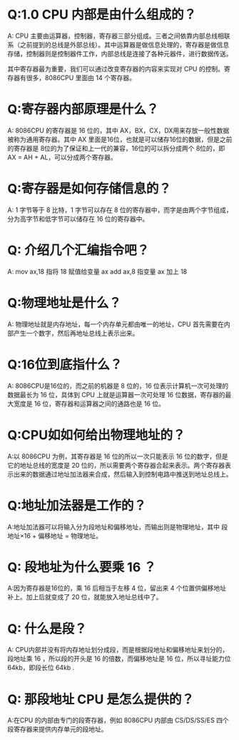 # Q:1.0 CPU 内部是由什么组成的？

A: CPU 主要由运算器，控制器，寄存器三部分组成。三者之间依靠内部总线相联系（之前提到的总线是外部总线）。其中运算器是做信息处理的，寄存器是做信息存储，控制器则是控制器件工作，内部总线是连接了各种元器件，进行数据传送。

其中寄存器最为重要，我们可以通过改变寄存器的内容来实现对 CPU 的控制。寄存器有很多，8086CPU 里面由 14 个寄存器。

# Q:寄存器内部原理是什么？
A: 8086CPU 的寄存器是 16 位的，其中 AX，BX，CX，DX用来存放一般性数据被称为通用寄存器。其中 AX 里面是16位，也就是可以储存16位的数据，但是之前的寄存器是 8位的为了保证和上一代的兼容，16位的可以拆分成两个 8位的，即 AX = AH + AL，可以分成两个寄存器。

# Q:寄存器是如何存储信息的？
A: 1 字节等于 8 比特，1 字节可以存在 8 位的寄存器中，而字是由两个字节组成，分为高字节和低字节可以储存在 16 位的寄存器中。

# Q: 介绍几个汇编指令吧？
A: 
mov ax,18 指将 18 赋值给变量 ax
add ax,8 指变量 ax 加上 18

# Q:物理地址是什么？
A: 物理地址就是内存地址，每一个内存单元都由唯一的地址，CPU 首先需要在内部产生一个数字，然后再地址总线上表示出来。

# Q:16位到底指什么？
A: 8086CPU是16位的，而之前的机器是 8 位的，16 位表示计算机一次可处理的数据最长为 16 位，具体到 CPU 上就是运算器一次可处理 16 位数据，寄存器的最大宽度是 16 位，寄存器和运算器之间的通路也是 16 位。

# Q:CPU如如何给出物理地址的？

A:以 8086CPU 为例，其寄存器是 16 位的所以一次只能表示 16 位的数字，但是它的地址总线的宽度是 20 位的，所以需要两个寄存器合起来表示。两个寄存器表示出来的数据通过地址加法器来合成，然后输入到控制电路中推送到地址总线上。

# Q:地址加法器是工作的？

A:地址加法器可以将输入分为段地址和偏移地址，而输出则是物理地址，其中 段地址×16 + 偏移地址 = 物理地址。

# Q: 段地址为什么要乘 16 ？

A:因为寄存器是16位的，乘 16 后相当于左移 4 位，留出来 4 个位置供偏移地址补上。加上后就变成了 20 位，就能放入地址总线中了。

# Q: 什么是段？

A: CPU内部并没有将内存地址划分成段，而是根据段地址和偏移地址来划分的，段地址乘 16 ，所以段的开头是 16 的倍数，而偏移地址是 16 位，所以寻址能力位 64kb，即段长位 64kb .

# Q: 那段地址 CPU 是怎么提供的？

A:在CPU 的内部由专门的段寄存器，例如 8086CPU 内部由 CS/DS/SS/ES 四个段寄存器来提供内存单元的段地址。

